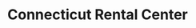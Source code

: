 ---
title: "Connecticut Rental Center"
url: /middletown/connecticut-rental-center/
shop: storage rental
---